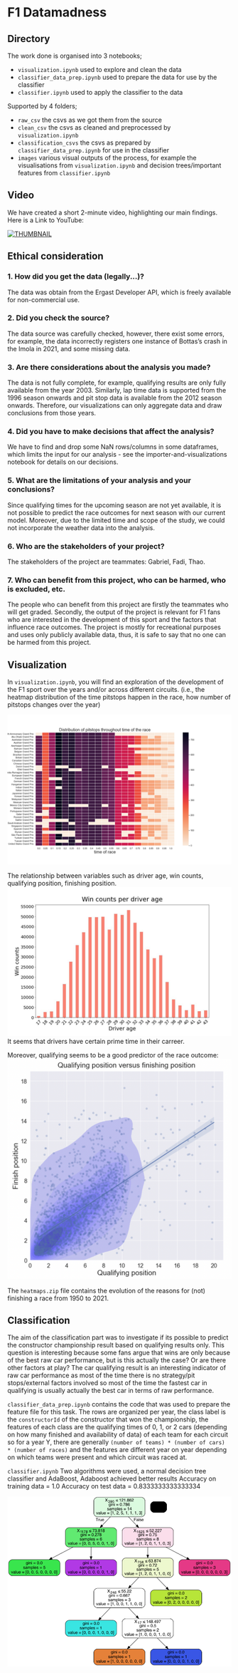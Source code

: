 # F1 Datamadness

## Directory   

The work done is organised into 3 notebooks;
- `visualization.ipynb` used to explore and clean the data
- `classifier_data_prep.ipynb` used to prepare the data for use by the classifier
- `classifier.ipynb` used to apply the classifier to the data

Supported by 4 folders;
- `raw_csv` the csvs as we got them from the source
- `clean_csv` the csvs as cleaned and preprocessed by `visualization.ipynb`
- `classification_csvs` the csvs as prepared by `classifier_data_prep.ipynb` for use in the classifier
- `images` various visual outputs of the process, for example the visualisations from `visualization.ipynb` and decision trees/important features from `classifier.ipynb` 

## Video 

We have created a short 2-minute video, highlighting our main findings. Here is a Link to YouTube:

[![THUMBNAIL](https://img.youtube.com/vi/d8j3hbHltj8/0.jpg)](https://www.youtube.com/watch?v=d8j3hbHltj8)

## Ethical consideration
### 1. How did you get the data (legally...)?

The data was obtain from the Ergast Developer API, which is freely available for 
non-commercial use.

### 2. Did you check the source?

The data source was carefully checked, however, there exist some errors, for example, the data incorrectly registers one instance of Bottas’s crash in the Imola in 2021, and some missing data.

### 3. Are there considerations about the analysis you made?

The data is not fully complete, for example, qualifying results are only fully available from the year 2003. Similarly, lap time data is supported from the 1996 season onwards and pit stop data is available from the 2012 season onwards. Therefore, our visualizations can only aggregate data and draw conclusions from those years.

### 4. Did you have to make decisions that affect the analysis?

We have to find and drop some NaN rows/columns in some dataframes, which limits the input for our analysis - see the importer-and-visualizations notebook for details on our decisions.

### 5. What are the limitations of your analysis and your conclusions?

Since qualifying times for the upcoming season are not yet available, it is not possible to predict the race outcomes for next season with our current model. Moreover, due to the limited time and scope of the study, we could not incorporate the weather data into the analysis.

### 6. Who are the stakeholders of your project?

The stakeholders of the project are teammates: Gabriel, Fadi, Thao.

### 7. Who can benefit from this project, who can be harmed, who is excluded, etc.

The people who can benefit from this project are firstly the teammates who will get graded. Secondly, the output of the project is relevant for F1 fans who are interested in the development of this sport and the factors that influence race outcomes. The project is mostly for recreational purposes and uses only publicly available data, thus, it is safe to say that no one can be harmed from this project.

## Visualization
In `visualization.ipynb`, you will find an exploration of the development of the F1 sport over the years and/or across different circuits.
(i.e., the heatmap distribution of the time pitstops happen in the race, how number of pitstops changes over the year)

![heatmap_pitstop](images/Distribution_of_pitstops.png)

The relationship between variables such as driver age, win counts, qualifying position, finishing position. 
![Wincounts](images/Win_counts_per_age.jpg)
It seems that drivers have certain prime time in their carreer.

Moreover, qualifying seems to be a good predictor of the race outcome:
![Qualifying position versus finisihng position](images/qualifying_finishing.png)

The `heatmaps.zip` file contains the evolution of the reasons for (not) finishing a race from 1950 to 2021.


## Classification
The aim of the classification part was to investigate if its possible to predict the constructor championship 
result based on qualifying results only. This question is interesting because some fans argue that wins are 
only because of the best raw car performance, but is this actually the case? Or are there other factors at play? 
The car qualifying result is an interesting indicator of raw car performance as most of the time there is no 
strategy/pit stops/external factors involved so most of the time the fastest car in qualifying is usually actually the 
best car in terms of raw performance.

`classifier_data_prep.ipynb` contains the code that was used to prepare the feature file for this task. 
The rows are organized per year, the class label is the `constructorId` of the constructor that won the 
championship, the features of each class are the qualifying times of 0, 1, or 2 cars (depending on how many finished and availability of data)
of each team for each circuit so for a year Y, there are generally `(number of teams) * (number of cars) * (number of races)`
and the features are different year on year depending on which teams were present and which circuit was raced at.

`classifier.ipynb` Two algorithms were used, a normal decision tree classifier and AdaBoost, Adaboost achieved better results
Accuracy on training data =  1.0
Accuracy on test data =  0.8333333333333334


![Decision tree of the normal decision tree classifier visualised](images/classification_tree_viz.png)
